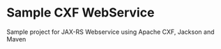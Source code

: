 Sample CXF WebService
=====

Sample project for JAX-RS Webservice using Apache CXF, Jackson and Maven
